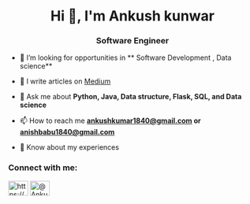 <h1 align="center">Hi 👋, I'm Ankush kunwar</h1>
<h3 align="center">Software Engineer</h3>


- 🤝 I’m looking for opportunities in ** Software Development , Data science**

- 📝 I write articles on [Medium](https://ankushkunwar7777.medium.com/)

- 💬 Ask me about **Python, Java, Data structure, Flask, SQL, and Data science**

- 📫 How to reach me **ankushkumar1840@gmail.com or anishbabu1840@gmail.com**

- 📄 Know about my experiences

<h3 align="left">Connect with me:</h3>
<p align="left">
<a href="https://www.linkedin.com/in/ankush-kunwar777/" target="blank"><img align="center" src="https://cdn.jsdelivr.net/npm/simple-icons@3.0.1/icons/linkedin.svg" alt="https://www.linkedin.com/in/ankush-kunwar777/" height="30" width="40" /></a>
<a href="https://ankushkunwar7777.medium.com/" target="blank"><img align="center" src="https://cdn.jsdelivr.net/npm/simple-icons@3.0.1/icons/medium.svg" alt="@Ankushkunwar" height="30" width="40" /></a>
</p>

